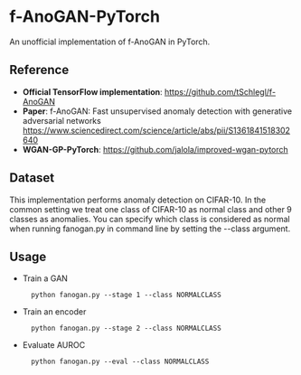 # f-AnoGAN-PyTorch
An unofficial implementation of f-AnoGAN in PyTorch.

## Reference
- **Official TensorFlow implementation**:
https://github.com/tSchlegl/f-AnoGAN
- **Paper**: f-AnoGAN: Fast unsupervised anomaly detection with generative adversarial networks
https://www.sciencedirect.com/science/article/abs/pii/S1361841518302640
- **WGAN-GP-PyTorch**: https://github.com/jalola/improved-wgan-pytorch

## Dataset
This implementation performs anomaly detection on CIFAR-10. In the common setting we treat one class of CIFAR-10 as normal class and other 9 classes as anomalies. You can specify which class is considered as normal when running fanogan.py in command line by setting the --class argument.

## Usage
- Train a GAN

        python fanogan.py --stage 1 --class NORMALCLASS

- Train an encoder

        python fanogan.py --stage 2 --class NORMALCLASS

- Evaluate AUROC

        python fanogan.py --eval --class NORMALCLASS
